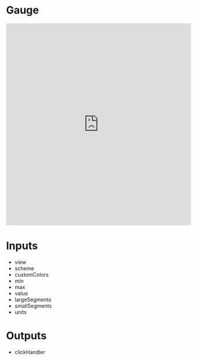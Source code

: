 # Gauge

<iframe width="100%" height="550" frameborder="0" src="https://embed.plnkr.co/MylIDCFIpzg1oH5tatDs?show=preview"></iframe>

# Inputs
* view
* scheme
* customColors
* min
* max
* value
* largeSegments
* smallSegments
* units

# Outputs
* clickHandler
